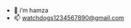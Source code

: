 - 👋 i’m hamza
- 📫 <watchdogs1234567890@gmail.com>

<!---
hxmzxkhan14/hxmzxkhan14 is a ✨ special ✨ repository because its `README.md` (this file) appears on your GitHub profile.
You can click the Preview link to take a look at your changes.
--->
